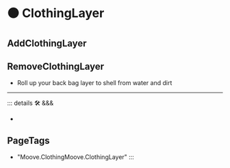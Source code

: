 # 🟠 <motor>ClothingLayer</motor>

## AddClothingLayer

## RemoveClothingLayer

- Roll up your back bag layer to shell from water and dirt

---

<!-- =================================================== -->
<!-- =================================================== -->
<!-- =================================================== -->
<!-- =================================================== -->
<!-- =================================================== -->
::: details 🛠 <dev>&&&</dev>

-

<h2>PageTags</h2>

- "Moove.ClothingMoove.ClothingLayer"
:::
